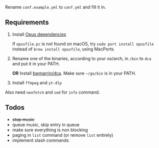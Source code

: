 Rename `conf.example.yml` to `conf.yml` and fill it in.

## Requirements

1. Install [Opus dependencies](https://github.com/hraban/opus?tab=readme-ov-file#build--installation)

    If `opusfile.pc` is not found on macOS, try `sudo port install opusfile` instead of `brew install opusfile`, using MacPorts.

2. Rename one of the binaries, according to your os/arch, in `/bin` to `dca` and put it in your PATH.

    **OR** Install [bwmarrin/dca](https://github.com/bwmarrin/dca/tree/master/cmd/dca). Make sure `~/go/bin` is in your PATH.

3. Install `ffmpeg` and `yt-dlp`

Also need `neofetch` and `sed` for `info` command.

## Todos

- ~~stop music~~
- queue music, skip entry in queue
- make sure everything is non blocking
- paging in `list` command (or remove `list` entirely)
- implement slash commands